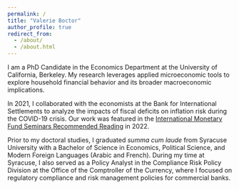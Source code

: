 ```yaml
---
permalink: /
title: "Valerie Boctor"
author_profile: true
redirect_from: 
  - /about/
  - /about.html
---
```


I am a PhD Candidate in the Economics Department at the University of California, Berkeley. My research leverages applied microeconomic tools to explore household financial behavior and its broader macroeconomic implications.

In 2021, I collaborated with the economists at the Bank for International Settlements to analyze the impacts of fiscal deficits on inflation risk during the COVID-19 crisis. Our work was featured in the [International Monetary Fund Seminars Recommended Reading](https://meetings.imf.org/-/media/AMSM/Files/AM2022/Seminars/2022RR-Debate-on-the-Global-Economy.ashx) in 2022.

Prior to my doctoral studies, I graduated *summa cum laude* from Syracuse University with a Bachelor of Science in Economics, Political Science, and Modern Foreign Languages (Arabic and French). During my time at Syracuse, I also served as a Policy Analyst in the Compliance Risk Policy Division at the Office of the Comptroller of the Currency, where I focused on regulatory compliance and risk management policies for commercial banks.